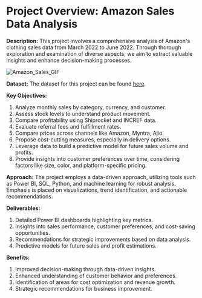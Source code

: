 # Project Overview: Amazon Sales Data Analysis

**Description:**
This project involves a comprehensive analysis of Amazon's clothing sales data from March 2022 to June 2022. Through thorough exploration and examination of diverse aspects, we aim to extract valuable insights and enhance decision-making processes.

![Amazon_Sales_GIF](https://github.com/AboliZ/Amazon_Sales_Analytics/assets/146463964/9b32808f-ddba-40e4-8322-24d09531a420)


**Dataset:**
The dataset for this project can be found [here](https://www.kaggle.com/datasets/thedevastator/unlock-profits-with-e-commerce-sales-data).

**Key Objectives:**
1. Analyze monthly sales by category, currency, and customer.
2. Assess stock levels to understand product movement.
3. Compare profitability using Shiprocket and INCREF data.
4. Evaluate referral fees and fulfillment rates.
5. Compare prices across channels like Amazon, Myntra, Ajio.
6. Propose cost-cutting measures, especially in delivery options.
7. Leverage data to build a predictive model for future sales volume and profits.
8. Provide insights into customer preferences over time, considering factors like size, color, and platform-specific pricing.

**Approach:**
The project employs a data-driven approach, utilizing tools such as Power BI, SQL, Python, and machine learning for robust analysis. Emphasis is placed on visualizations, trend identification, and actionable recommendations.

**Deliverables:**
1. Detailed Power BI dashboards highlighting key metrics.
2. Insights into sales performance, customer preferences, and cost-saving opportunities.
3. Recommendations for strategic improvements based on data analysis.
4. Predictive models for future sales and profit estimations.

**Benefits:**
1. Improved decision-making through data-driven insights.
2. Enhanced understanding of customer behavior and preferences.
3. Identification of areas for cost optimization and revenue growth.
4. Strategic recommendations for business improvement.
